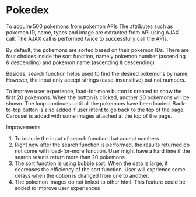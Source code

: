 # Pokedex

To acquire 500 pokemons from pokemon APIs
The attributes such as pokemon ID, name, types and image are extracted from API using AJAX call.
The AJAX call is performed twice to successfully call the APIs.

By default, the pokemons are sorted based on their pokemon IDs. There are four choices inside the sort function, namely pokemon number (ascending & descending) and pokemon name (ascending & descending)

Besides, search function helps used to find the desired pokemons by name. However, the input only accept strings (case-insensitive) but not numbers.

To improve user experience, load-for-more button is created to show the first 20 pokemons. When the button is clicked, another 20 pokemons will be shown. The loop continues until all the pokemons have been loaded. Back-to-top button is also added if user intent to go back to the top of the page. Carousel is added with some images attached at the top of the page.

Improvements
1. To include the input of search function that accept numbers
2. Right now after the search function is performed, the results returned do not come with load-for-more function. User might have a hard time if the search resutls return more than 20 pokemons
3. The sort function is using bubble sort. When the data is large, it decreases the efficiency of the sort function. User will exprience some delays when the option is changed from one to another.
4. The pokemon images do not linked to other html. This feature could be added to improve user experiences



